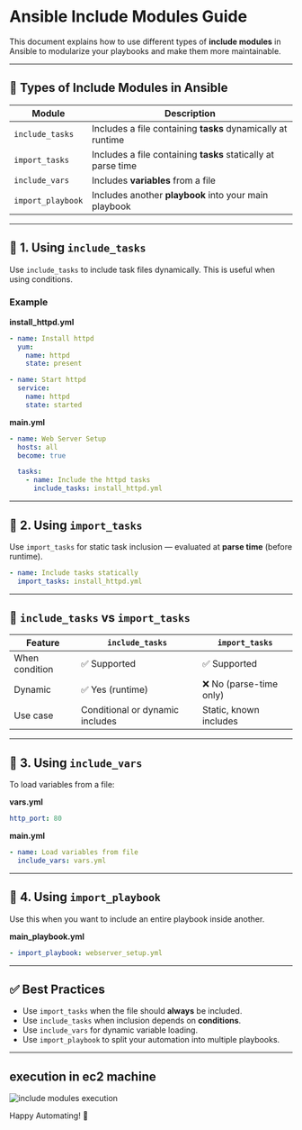 
# Ansible Include Modules Guide

This document explains how to use different types of **include modules** in Ansible to modularize your playbooks and make them more maintainable.

---

## 🔹 Types of Include Modules in Ansible

| Module             | Description                                                     |
|--------------------|-----------------------------------------------------------------|
| `include_tasks`     | Includes a file containing **tasks** dynamically at runtime     |
| `import_tasks`      | Includes a file containing **tasks** statically at parse time   |
| `include_vars`      | Includes **variables** from a file                              |
| `import_playbook`   | Includes another **playbook** into your main playbook           |

---

## 📘 1. Using `include_tasks`

Use `include_tasks` to include task files dynamically. This is useful when using conditions.

### Example

**install_httpd.yml**
```yaml
- name: Install httpd
  yum:
    name: httpd
    state: present

- name: Start httpd
  service:
    name: httpd
    state: started
```

**main.yml**
```yaml
- name: Web Server Setup
  hosts: all
  become: true

  tasks:
    - name: Include the httpd tasks
      include_tasks: install_httpd.yml
```

---

## 📘 2. Using `import_tasks`

Use `import_tasks` for static task inclusion — evaluated at **parse time** (before runtime).

```yaml
- name: Include tasks statically
  import_tasks: install_httpd.yml
```

---

## 🔄 `include_tasks` vs `import_tasks`

| Feature        | `include_tasks`             | `import_tasks`          |
|----------------|-----------------------------|--------------------------|
| When condition | ✅ Supported                 | ✅ Supported              |
| Dynamic        | ✅ Yes (runtime)             | ❌ No (parse-time only)  |
| Use case       | Conditional or dynamic includes | Static, known includes |

---

## 📘 3. Using `include_vars`

To load variables from a file:

**vars.yml**
```yaml
http_port: 80
```

**main.yml**
```yaml
- name: Load variables from file
  include_vars: vars.yml
```

---

## 📘 4. Using `import_playbook`

Use this when you want to include an entire playbook inside another.

**main_playbook.yml**
```yaml
- import_playbook: webserver_setup.yml
```

---

## ✅ Best Practices

- Use `import_tasks` when the file should **always** be included.
- Use `include_tasks` when inclusion depends on **conditions**.
- Use `include_vars` for dynamic variable loading.
- Use `import_playbook` to split your automation into multiple playbooks.

---

## execution in ec2 machine

![include modules execution](../../include_modules.png)

Happy Automating! 🚀
